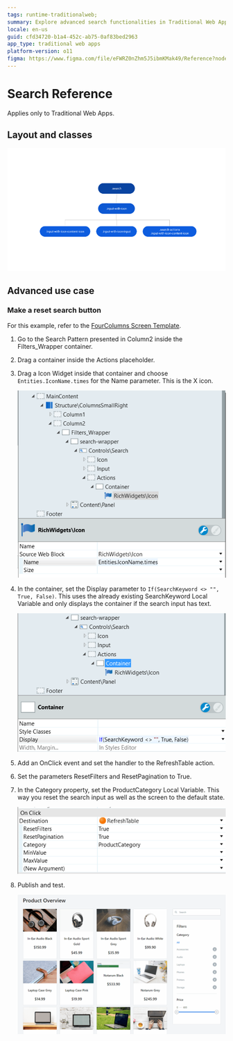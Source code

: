 ```yaml
---
tags: runtime-traditionalweb;
summary: Explore advanced search functionalities in Traditional Web Apps using OutSystems 11 (O11).
locale: en-us
guid: cfd34720-b1a4-452c-ab75-0af83bed2963
app_type: traditional web apps
platform-version: o11
figma: https://www.figma.com/file/eFWRZ0nZhm5J5ibmKMak49/Reference?node-id=615:554
---
```


# Search Reference

<div class="info" markdown="1">

Applies only to Traditional Web Apps.

</div>

## Layout and classes

![Diagram illustrating the layout and classes of the Search UI Pattern in Traditional Web Apps](images/search-3-diag.png "Search UI Pattern Layout Diagram")

## Advanced use case

### Make a reset search button

For this example, refer to the [FourColumns Screen Template](https://outsystemsui.outsystems.com/OutSystemsUILiveStyleGuide/FourColumnGallery.aspx).

1. Go to the Search Pattern presented in Column2 inside the Filters_Wrapper container.

1. Drag a container inside the Actions placeholder.

1. Drag a Icon Widget inside that container and choose `Entities.IconName.times` for the Name parameter. This is the X icon.

    ![Screenshot showing the implementation of a reset search button in the Search UI Pattern](images/search-4-ss.png "Reset Search Button Example")

1. In the container, set the Display parameter to `If(SearchKeyword <> "", True, False)`. This uses the already existing SearchKeyword Local Variable and only displays the container if the search input has text.

    ![Screenshot demonstrating the conditional display of the reset search button based on the search keyword presence](images/search-5-ss.png "Conditional Display of Reset Button")

1. Add an OnClick event and set the handler to the RefreshTable action.

1. Set the parameters ResetFilters and ResetPagination to True.

1. In the Category property, set the ProductCategory Local Variable. This way you reset the search input as well as the screen to the default state.

    ![Screenshot of the configuration settings for the reset search button including OnClick event and Category property](images/search-6-ss.png "Reset Search Button Configuration")

1. Publish and test.

    ![Animated GIF demonstrating the functionality of the reset search button in the Search UI Pattern](images/search-7-ss.gif "Reset Search Button Test")
